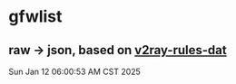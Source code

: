 # gfwlist
## raw -> json, based on [v2ray-rules-dat](https://github.com/Loyalsoldier/v2ray-rules-dat)
Sun Jan 12 06:00:53 AM CST 2025

